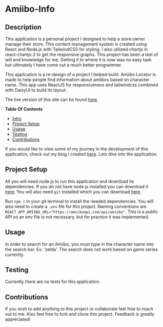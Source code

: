 # Amiibo-Info

<a name="Description"></a>

## Description

This application is a personal project I designed to help a store owner manage their store. This content management system is created using React and Node.js with TailwindCSS for styling. I also utilized chartjs in react-chartjs-2 to get the responsive graphs. This project has been a test of will and knowledge for me. Getting it to where it is now was no easy task but ultimately I have come out a much better programmer.

This application is a re-design of a project I helped build. Amiibo Locator is made to help people find information about amiibos based on character name. This app uses ReactJS for responsiveness and tailwindcss combined with DaisyUI to build its layout. 

The live version of this site can be found [here](https://feedback-ui-eta.vercel.app/)



**Table Of Contents**

- [Intro](#description)
- [Project Setup](#project-setup)
- [Usage](#usage)
- [Testing](#testing)
- [Contributions](#contributions)

If you would like to view some of my journey in the development of this application, check out my blog I created [here](https://daedadev-blog.vercel.app/). Lets dive into the application.

<a name="Project Setup"></a>

## Project Setup

All you will need node.js to run this application and download its dependencies. If you do not have node.js installed you can download it [here](https://nodejs.org/en/). You will also need `git` installed which you can download [here](https://git-scm.com/downloads).

Run `npm i` in your git terminal to install the needed dependencies. You will also need to create a `.env` file for this project. Naming conventions are `REACT_APP_AMIIBO_URL="https://amiiboapi.com/api/amiibo"`.
This is a public API so an env file is not necessary, but for practice it was implemented.

<a name="Useage"></a>

## Usage

In order to search for an Amiibo, you must type in the character name into the search bar. Ex: 'zelda'. The search does not work based on game series currently.

<a name="Testing"></a>

## Testing

Currently there are no tests for this application.

<a name="Contributions"></a>

## Contributions

If you wish to add anything to this project or collaborate feel free to reach out to me. Also feel free to fork and clone this project. Feedback is greatly appreciated!